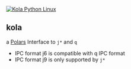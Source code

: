 [![Kola Python Linux](https://github.com/jshinonome/kola/actions/workflows/release-python-linux.yml/badge.svg)](https://github.com/jshinonome/kola/actions/workflows/release-python-linux.yml)

## kola

a [Polars](https://pola-rs.github.io/polars/) Interface to `j*` and `q`

- IPC format j6 is compatible with q IPC format
- IPC format j9 is only supported by `j*`
